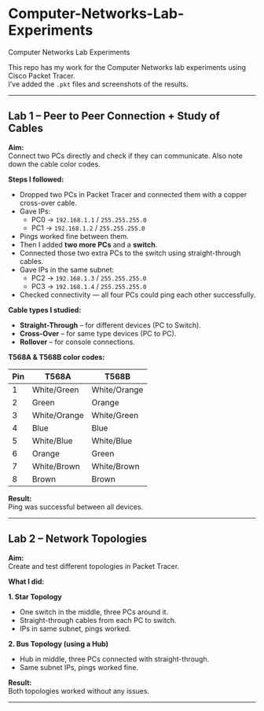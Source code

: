 # Computer-Networks-Lab-Experiments
Computer Networks Lab Experiments


This repo has my work for the Computer Networks lab experiments using Cisco Packet Tracer.  
I’ve added the `.pkt` files and screenshots of the results.

---

## Lab 1 – Peer to Peer Connection + Study of Cables

**Aim:**  
Connect two PCs directly and check if they can communicate. Also note down the cable color codes.

**Steps I followed:**
- Dropped two PCs in Packet Tracer and connected them with a copper cross-over cable.
- Gave IPs:
  - PC0 → `192.168.1.1` / `255.255.255.0`
  - PC1 → `192.168.1.2` / `255.255.255.0`
- Pings worked fine between them.
- Then I added **two more PCs** and a **switch**.
- Connected those two extra PCs to the switch using straight-through cables.
- Gave IPs in the same subnet:
  - PC2 → `192.168.1.3` / `255.255.255.0`
  - PC3 → `192.168.1.4` / `255.255.255.0`
- Checked connectivity — all four PCs could ping each other successfully.

**Cable types I studied:**
- **Straight-Through** – for different devices (PC to Switch).
- **Cross-Over** – for same type devices (PC to PC).
- **Rollover** – for console connections.

**T568A & T568B color codes:**

| Pin | T568A        | T568B        |
|-----|--------------|--------------|
| 1   | White/Green  | White/Orange |
| 2   | Green        | Orange       |
| 3   | White/Orange | White/Green  |
| 4   | Blue         | Blue         |
| 5   | White/Blue   | White/Blue   |
| 6   | Orange       | Green        |
| 7   | White/Brown  | White/Brown  |
| 8   | Brown        | Brown        |

**Result:**  
Ping was successful between all devices.

---

## Lab 2 – Network Topologies

**Aim:**  
Create and test different topologies in Packet Tracer.

**What I did:**

**1. Star Topology**
- One switch in the middle, three PCs around it.
- Straight-through cables from each PC to switch.
- IPs in same subnet, pings worked.

**2. Bus Topology (using a Hub)**
- Hub in middle, three PCs connected with straight-through.
- Same subnet IPs, pings worked fine.

**Result:**  
Both topologies worked without any issues.

---
